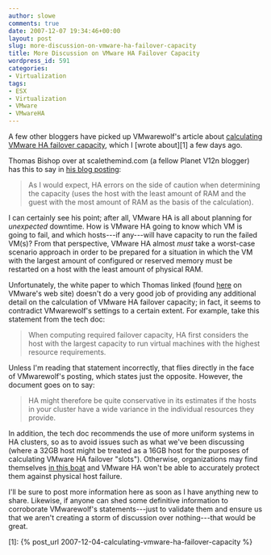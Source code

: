 ```yaml
---
author: slowe
comments: true
date: 2007-12-07 19:34:46+00:00
layout: post
slug: more-discussion-on-vmware-ha-failover-capacity
title: More Discussion on VMware HA Failover Capacity
wordpress_id: 591
categories:
- Virtualization
tags:
- ESX
- Virtualization
- VMware
- VMwareHA
---
```


A few other bloggers have picked up VMwarewolf's article about [calculating VMware HA failover capacity](http://www.vmwarewolf.com/ha-failover-capacity/), which I [wrote about][1] a few days ago.

Thomas Bishop over at scalethemind.com (a fellow Planet V12n blogger) has this to say in [his blog posting](http://scalethemind.com/2007/12/how-vmware-ha-failover-capacity-is.html):

>As I would expect, HA errors on the side of caution when determining the capacity (uses the host with the least amount of RAM and the guest with the most amount of RAM as the basis of the calculation).

I can certainly see his point; after all, VMware HA is all about planning for _unexpected_ downtime. How is VMware HA going to know which VM is going to fail, and which hosts---if any---will have capacity to run the failed VM(s)? From that perspective, VMware HA almost _must_ take a worst-case scenario approach in order to be prepared for a situation in which the VM with the largest amount of configured or reserved memory must be restarted on a host with the least amount of physical RAM.

Unfortunately, the white paper to which Thomas linked (found [here](http://www.vmware.com/pdf/vmware_ha_wp.pdf) on VMware's web site) doesn't do a very good job of providing any additional detail on the calculation of VMware HA failover capacity; in fact, it seems to contradict VMwarewolf's settings to a certain extent. For example, take this statement from the tech doc:

>When computing required failover capacity, HA first considers the host with the largest capacity to run virtual machines with the highest resource requirements.

Unless I'm reading that statement incorrectly, that flies directly in the face of VMwarewolf's posting, which states just the opposite. However, the document goes on to say:

>HA might therefore be quite conservative in its estimates if the hosts in your cluster have a wide variance in the individual resources they provide.

In addition, the tech doc recommends the use of more uniform systems in HA clusters, so as to avoid issues such as what we've been discussing (where a 32GB host might be treated as a 16GB host for the purposes of calculating VMware HA failover "slots"). Otherwise, organizations may find themselves [in this boat](http://www.savagenomads.net/2007/12/05/calculating_vmware_ha_failover_capacity/) and VMware HA won't be able to accurately protect them against physical host failure.

I'll be sure to post more information here as soon as I have anything new to share. Likewise, if anyone can shed some definitive information to corroborate VMwarewolf's statements---just to validate them and ensure us that we aren't creating a storm of discussion over nothing---that would be great.

[1]: {% post_url 2007-12-04-calculating-vmware-ha-failover-capacity %}
